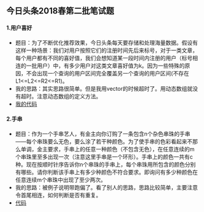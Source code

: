 今日头条2018春第二批笔试题
----
#### 1.用户喜好
* 题目：为了不断优化推荐效果，今日头条每天要存储和处理海量数据。假设有这样一种场景：我们对用户按照它们的注册时间先后来标号，对于一类文章，每个用户都有不同的喜好值，我们会想知道某一段时间内注册的用户（标号相连的一批用户）中，有多少用户对这类文章喜好值为k。因为一些特殊的原因，不会出现一个查询的用户区间完全覆盖另一个查询的用户区间(不存在L1<=L2<=R2<=R1)。
* 我的思路：其实思路很简单。但是我用vector的时候超时了。用动态数组就没有超时。注意动态数组的定义方法。
* [我的代码](https://github.com/Tramac/NewCoder/blob/master/TouTiao2018Spring_2/LoveOfUsers.cpp)
#### 2.手串
* 题目：作为一个手串艺人，有金主向你订购了一条包含n个杂色串珠的手串——每个串珠要么无色，要么涂了若干种颜色。为了使手串的色彩看起来不那么单调，金主要求，手串上的任意一种颜色（不包含无色），在任意连续的m个串珠里至多出现一次（注意这里手串是一个环形）。手串上的颜色一共有c种。现在按顺时针序告诉你n个串珠的手串上，每个串珠用所包含的颜色分别有哪些。请你判断该手串上有多少种颜色不符合要求。即询问有多少种颜色在任意连续m个串珠中出现了至少两次。
* 我的思路：被例子说明带跑偏了。看了别人的思路，思路比较简单，主要注意令首尾相连，如何判断是否有重复。
* [代码](https://github.com/Tramac/NewCoder/blob/master/TouTiao2018Spring_2/HandLoop.cpp)
